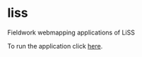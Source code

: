 # liss
Fieldwork webmapping applications of LiSS

To run the application click [here](https://combinatronics.com/pedro-andrade-inpe/liss/main/fieldworksWebMap/index.html).

